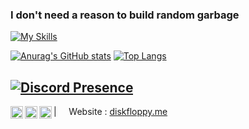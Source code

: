 ### I don't need a reason to build random garbage

[![My Skills](https://skillicons.dev/icons?i=git,linux,vim,vscode,cs,java,nodejs,python,php,laravel,ruby,rails,mysql)](https://skillicons.dev)

[![Anurag's GitHub stats](https://github-readme-stats.vercel.app/api?username=floppydisk05&theme=dark)](https://github.com/anuraghazra/github-readme-stats)
[![Top Langs](https://github-readme-stats.vercel.app/api/top-langs/?username=floppydisk05&theme=dark&layout=compact)](https://github.com/anuraghazra/github-readme-stats)

[![Discord Presence](https://lanyard.cnrad.dev/api/437970062922612737
                            )](https://discord.com/users/437970062922612737)
---

<a href="https://mastodon.sdf.org/@floppydisk_">
  <img align="left" alt="Mastodon" width="20px" src="https://simpleicons.now.sh/mastodon/495f7e" />
</a>
<a href="https://github.com/floppydisk05">
  <img align="left" alt="GitHub" width="20px" src="https://simpleicons.now.sh/github/495f7e" />
</a>
<a href="https://git.diskfloppy.me/">
  <img align="left" alt="cgit" width="20px" src="https://simpleicons.now.sh/git/495f7e" />
</a>

| &nbsp;&nbsp;&nbsp; Website : [diskfloppy.me](https://diskfloppy.me)
